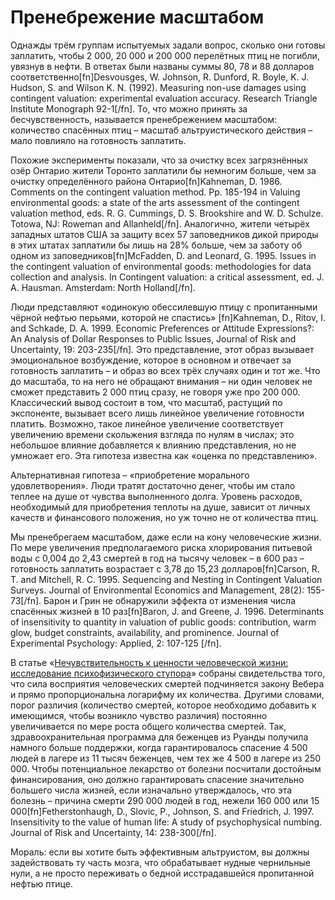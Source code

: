 # Пренебрежение масштабом
Однажды трём группам испытуемых задали вопрос, сколько они готовы заплатить, чтобы 2 000, 20 000 и 200 000 перелётных птиц не погибли, увязнув в нефти. В ответах были названы суммы 80, 78 и 88 долларов соответственно[fn]Desvousges, W. Johnson, R. Dunford, R. Boyle, K. J. Hudson, S. and Wilson K. N. (1992). Measuring non-use damages using contingent valuation: experimental evaluation accuracy. Research Triangle Institute Monograph 92-1[/fn]. То, что можно принять за бесчувственность, называется пренебрежением масштабом: количество спасённых птиц – масштаб альтруистического действия – мало повлияло на готовность заплатить.

Похожие эксперименты показали, что за очистку всех загрязнённых озёр Онтарио жители Торонто заплатили бы немногим больше, чем за очистку определённого района Онтарио[fn]Kahneman, D. 1986. Comments on the contingent valuation method. Pp. 185-194 in Valuing environmental goods: a state of the arts assessment of the contingent valuation method, eds. R. G. Cummings, D. S. Brookshire and W. D. Schulze. Totowa, NJ: Roweman and Allanheld[/fn]. Аналогично, жители четырёх западных штатов США за защиту всех 57 заповедников дикой природы в этих штатах заплатили бы лишь на 28% больше, чем за заботу об одном из заповедников[fn]McFadden, D. and Leonard, G. 1995. Issues in the contingent valuation of environmental goods: methodologies for data collection and analysis. In Contingent valuation: a critical assessment, ed. J. A. Hausman. Amsterdam: North Holland[/fn].

Люди представляют «одинокую обессилевшую птицу с пропитанными чёрной нефтью перьями, которой не спастись» [fn]Kahneman, D., Ritov, I. and Schkade, D. A. 1999. Economic Preferences or Attitude Expressions?: An Analysis of Dollar Responses to Public Issues, Journal of Risk and Uncertainty, 19: 203-235[/fn]. Это представление, этот образ вызывает эмоциональное возбуждение, которое в основном и отвечает за готовность заплатить – и образ во всех трёх случаях один и тот же. Что до масштаба, то на него не обращают внимания – ни один человек не сможет представить 2 000 птиц сразу, не говоря уже про 200 000. Классический вывод состоит в том, что масштаб, растущий по экспоненте, вызывает всего лишь линейное увеличение готовности платить. Возможно, такое линейное увеличение соответствует увеличению времени скольжения взгляда по нулям в числах; это небольшое влияние добавляется к влиянию представления, но не умножает его. Эта гипотеза известна как «оценка по представлению».

Альтернативная гипотеза – «приобретение морального удовлетворения». Люди тратят достаточно денег, чтобы им стало теплее на душе от чувства выполненного долга. Уровень расходов, необходимый для приобретения теплоты на душе, зависит от личных качеств и финансового положения, но уж точно не от количества птиц.

Мы пренебрегаем масштабом, даже если на кону человеческие жизни. По мере увеличения предполагаемого риска хлорирования питьевой воды с 0,004 до 2,43 смертей в год на тысячу человек – в 600 раз – готовность заплатить возрастает с 3,78 до 15,23 долларов[fn]Carson, R. T. and Mitchell, R. C. 1995. Sequencing and Nesting in Contingent Valuation Surveys. Journal of Environmental Economics and Management, 28(2): 155-73[/fn]. Барон и Грин не обнаружили эффекта от изменения числа спасённых жизней в 10 раз[fn]Baron, J. and Greene, J. 1996. Determinants of insensitivity to quantity in valuation of public goods: contribution, warm glow, budget constraints, availability, and prominence. Journal of Experimental Psychology: Applied, 2: 107-125
[/fn].

В статье «[Нечувствительность к ценности человеческой жизни: исследование психофизического ступора](https://www.researchgate.net/publication/227004861_Insensitivity_to_the_Value_of_Human_Life_A_Study_of_Psychophysical_Numbing)» собраны свидетельства того, что сила восприятия человеческих смертей подчиняется закону Вебера и прямо пропорциональна логарифму их количества. Другими словами, порог различия (количество смертей, которое необходимо добавить к имеющимся, чтобы возникло чувство различия) постоянно увеличивается по мере роста общего количества смертей. Так, здравоохранительная программа для беженцев из Руанды получила намного больше поддержки, когда гарантировалось спасение 4 500 людей в лагере из 11 тысяч беженцев, чем тех же 4 500 в лагере из 250 000. Чтобы потенциальное лекарство от болезни посчитали достойным финансирования, оно должно гарантировать спасение значительно большего числа жизней, если изначально утверждалось, что эта болезнь – причина смерти 290 000 людей в год, нежели 160 000 или 15 000[fn]Fetherstonhaugh, D., Slovic, P., Johnson, S. and Friedrich, J. 1997. Insensitivity to the value of human life: A study of psychophysical numbing. Journal of Risk and Uncertainty, 14: 238-300[/fn].

Мораль: если вы хотите быть эффективным альтруистом, вы должны задействовать ту часть мозга, что обрабатывает нудные чернильные нули, а не просто переживать о бедной исстрадавшейся пропитанной нефтью птице.